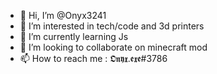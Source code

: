 - 👋 Hi, I’m @Onyx3241
- 👀 I’m interested in tech/code and 3d printers
- 🌱 I’m currently learning Js 
- 💞️ I’m looking to collaborate on minecraft mod
- 📫 How to reach me : 𝕺𝖓𝖞𝖝.𝖊𝖝𝖊#3786
<!---
Onyx3241/Onyx3241 is a ✨ special ✨ repository because its `README.md` (this file) appears on your GitHub profile.
You can click the Preview link to take a look at your changes.
--->
